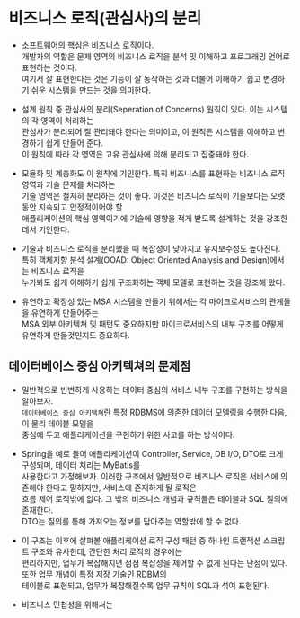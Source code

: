 # 비즈니스 로직(관심사)의 분리

- 소프트웨어의 핵심은 비즈니스 로직이다.  
  개발자의 역할은 문제 영역의 비즈니스 로직을 분석 및 이해하고 프로그래밍 언어로 표현하는 것이다.  
  여기서 잘 표현한다는 것은 기능이 잘 동작하는 것과 더불어 이해하기 쉽고 변경하기 쉬운 시스템을 만드는 것을 의미한다.

- 설계 원칙 중 관심사의 분리(Seperation of Concerns) 원칙이 있다. 이는 시스템의 각 영역이 처리하는  
  관심사가 분리되어 잘 관리돼야 한다는 의미이고, 이 원칙은 시스템을 이해하고 변경하기 쉽게 만들어 준다.  
  이 원칙에 따라 각 영역은 고유 관심사에 의해 분리되고 집중돼야 한다.

- 모듈화 및 계층화도 이 원칙에 기인한다. 특히 비즈니스를 표현하는 비즈니스 로직 영역과 기술 문제를 처리하는  
  기술 영역은 철저히 분리하는 것이 좋다. 이것은 비즈니스 로직이 기술보다는 오랫동안 지속되고 안정적이어야 할  
  애플리케이션의 핵심 영역이기에 기술에 영향을 적게 받도록 설계하는 것을 강조한 데서 기인한다.

- 기술과 비즈니스 로직을 분리했을 때 복잡성이 낮아지고 유지보수성도 높아진다.  
  특히 객체지향 분석 설계(OOAD: Object Oriented Analysis and Design)에서는 비즈니스 로직을  
  누가봐도 쉽게 이해하기 쉽게 구조화하는 객체 모델로 표현하는 것을 강조해 왔다.

- 유연하고 확장성 있는 MSA 시스템을 만들기 위해서는 각 마이크로서비스의 관계들을 유연하게 만들어주는  
  MSA 외부 아키텍쳐 및 패턴도 중요하지만 마이크로서비스의 내부 구조를 어떻게 유연하게 만들것인지도 중요하다.

<h2>데이터베이스 중심 아키텍쳐의 문제점</h2>

- 일반적으로 빈번하게 사용하는 데이터 중심의 서비스 내부 구조를 구현하는 방식을 알아보자.  
  `데이터베이스 중심 아키텍쳐`란 특정 RDBMS에 의존한 데이터 모델링을 수행한 다음, 이 물리 테이블 모델을  
  중심에 두고 애플리케이션을 구현하기 위한 사고를 하는 방식이다.

- Spring을 예로 들어 애플리케이션이 Controller, Service, DB I/O, DTO로 크게 구성되며, 데이터 처리는 MyBatis를  
  사용한다고 가정해보자. 이러한 구조에서 일반적으로 비즈니스 로직은 서비스에 의존해야 한다고 말하지만, 서비스에 존재하게 될 로직은  
  흐름 제어 로직밖에 없다. 그 밖의 비즈니스 개념과 규칙들은 테이블과 SQL 질의에 존재한다.  
  DTO는 질의를 통해 가져오는 정보를 담아주는 역할밖에 할 수 없다.

- 이 구조는 이후에 살펴볼 애플리케이션 로직 구성 패턴 중 하나인 트랜잭션 스크립트 구조와 유사한데, 간단한 처리 로직의 경우에는  
  편리하지만, 업무가 복잡해지면 점점 복잡성을 제어할 수 없게 된다는 단점이 있다. 또한 업무 개념이 특정 저장 기술인 RDBM의  
  테이블로 표현되고, 업무가 복잡해질수록 업무 규칙이 SQL과 섞여 표현된다.

- 비즈니스 민첩성을 위해서는
